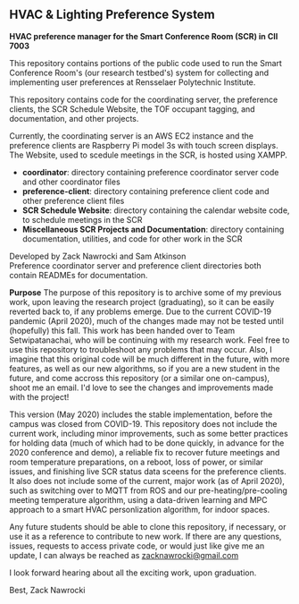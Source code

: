 ## HVAC & Lighting Preference System

**HVAC preference manager for the Smart Conference Room (SCR) in CII 7003**

This repository contains portions of the public code used to run the Smart Conference Room's (our research testbed's) system for collecting and implementing user preferences at Rensselaer Polytechnic Institute.

This repository contains code for the coordinating server, the preference clients, the SCR Schedule Website, the TOF occupant tagging, and documentation, and other projects.

Currently, the coordinating server is an AWS EC2 instance and the preference clients are Raspberry Pi model 3s with touch screen displays. The Website, used to scedule meetings in the SCR, is hosted using XAMPP.

* **coordinator**: directory containing preference coordinator server code and other coordinator files
* **preference-client**: directory containing preference client code and other preference client files
* **SCR Schedule Website**: directory containing the calendar website code, to schedule meetings in the SCR
* **Miscellaneous SCR Projects and Documentation**: directory containing documentation, utilities, and code for other work in the SCR 

Developed by Zack Nawrocki and Sam Atkinson<br/>
Preference coordinator server and preference client directories both contain READMEs for documentation.


**Purpose**
The purpose of this repository is to archive some of my previous work, upon leaving the research project (graduating), so it can be easily reverted back to, if any problems emerge. Due to the current COVID-19 pandemic (April 2020), much of the changes made may not be tested until (hopefully) this fall. This work has been handed over to Team Setwipatanachai, who will be continuing with my research work. Feel free to use this repository to troubleshoot any problems that may occur. Also, I imagine that this original code will be much different in the future, with more features, as well as our new algorithms, so if you are a new student in the future, and come accross this repository (or a similar one on-campus), shoot me an email. I'd love to see the changes and improvements made with the project! 

This version (May 2020) includes the stable implementation, before the campus was closed from COVID-19. This repository does not include the current work, including minor improvements, such as some better practices for holding data (much of which had to be done quickly, in advance for the 2020 conference and demo), a reliable fix to recover future meetings and room temperature preparations, on a reboot, loss of power, or similar issues, and finishing live SCR status data sceens for the preference clients. It also does not include some of the current, major work (as of April 2020), such as switching over to MQTT from ROS and our pre-heating/pre-cooling meeting temperature algorithm, using a data-driven learning and MPC approach to a smart HVAC personlization algorithm, for indoor spaces.

Any future students should be able to clone this repository, if necessary, or use it as a reference to contribute to new work. If there are any questions, issues, requests to access private code, or would just like give me an update, I can always be reached as zacknawrocki@gmail.com

I look forward hearing about all the exciting work, upon graduation.

Best,
Zack Nawrocki
